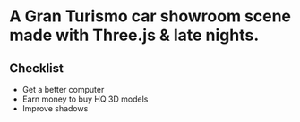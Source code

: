 ﻿# A Gran Turismo car showroom scene made with Three.js & late nights.
## Checklist
<ul>
  <li>Get a better computer</li>
  <li>Earn money to buy HQ 3D models</li>
  <li>Improve shadows</li>
</ul>
